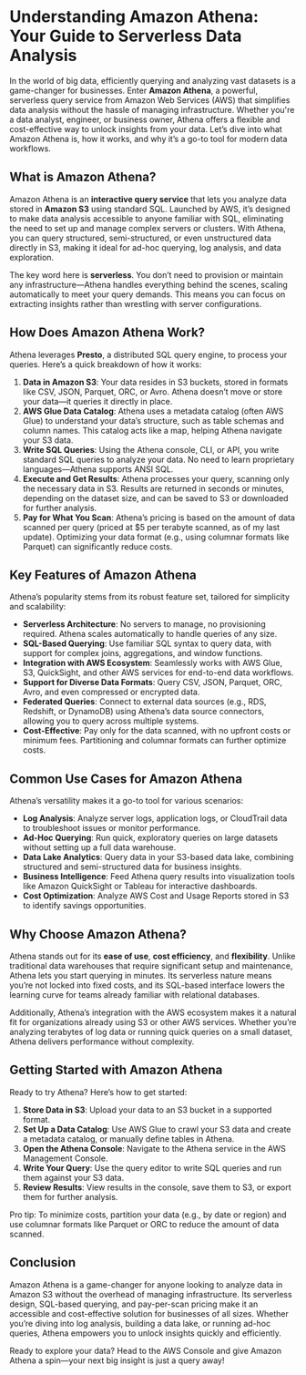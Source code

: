 # Understanding Amazon Athena: Your Guide to Serverless Data Analysis

In the world of big data, efficiently querying and analyzing vast datasets is a game-changer for businesses. Enter **Amazon Athena**, a powerful, serverless query service from Amazon Web Services (AWS) that simplifies data analysis without the hassle of managing infrastructure. Whether you're a data analyst, engineer, or business owner, Athena offers a flexible and cost-effective way to unlock insights from your data. Let’s dive into what Amazon Athena is, how it works, and why it’s a go-to tool for modern data workflows.

## What is Amazon Athena?

Amazon Athena is an **interactive query service** that lets you analyze data stored in **Amazon S3** using standard SQL. Launched by AWS, it’s designed to make data analysis accessible to anyone familiar with SQL, eliminating the need to set up and manage complex servers or clusters. With Athena, you can query structured, semi-structured, or even unstructured data directly in S3, making it ideal for ad-hoc querying, log analysis, and data exploration.

The key word here is **serverless**. You don’t need to provision or maintain any infrastructure—Athena handles everything behind the scenes, scaling automatically to meet your query demands. This means you can focus on extracting insights rather than wrestling with server configurations.

## How Does Amazon Athena Work?

Athena leverages **Presto**, a distributed SQL query engine, to process your queries. Here’s a quick breakdown of how it works:

1. **Data in Amazon S3**: Your data resides in S3 buckets, stored in formats like CSV, JSON, Parquet, ORC, or Avro. Athena doesn’t move or store your data—it queries it directly in place.
2. **AWS Glue Data Catalog**: Athena uses a metadata catalog (often AWS Glue) to understand your data’s structure, such as table schemas and column names. This catalog acts like a map, helping Athena navigate your S3 data.
3. **Write SQL Queries**: Using the Athena console, CLI, or API, you write standard SQL queries to analyze your data. No need to learn proprietary languages—Athena supports ANSI SQL.
4. **Execute and Get Results**: Athena processes your query, scanning only the necessary data in S3. Results are returned in seconds or minutes, depending on the dataset size, and can be saved to S3 or downloaded for further analysis.
5. **Pay for What You Scan**: Athena’s pricing is based on the amount of data scanned per query (priced at $5 per terabyte scanned, as of my last update). Optimizing your data format (e.g., using columnar formats like Parquet) can significantly reduce costs.

## Key Features of Amazon Athena

Athena’s popularity stems from its robust feature set, tailored for simplicity and scalability:

- **Serverless Architecture**: No servers to manage, no provisioning required. Athena scales automatically to handle queries of any size.
- **SQL-Based Querying**: Use familiar SQL syntax to query data, with support for complex joins, aggregations, and window functions.
- **Integration with AWS Ecosystem**: Seamlessly works with AWS Glue, S3, QuickSight, and other AWS services for end-to-end data workflows.
- **Support for Diverse Data Formats**: Query CSV, JSON, Parquet, ORC, Avro, and even compressed or encrypted data.
- **Federated Queries**: Connect to external data sources (e.g., RDS, Redshift, or DynamoDB) using Athena’s data source connectors, allowing you to query across multiple systems.
- **Cost-Effective**: Pay only for the data scanned, with no upfront costs or minimum fees. Partitioning and columnar formats can further optimize costs.

## Common Use Cases for Amazon Athena

Athena’s versatility makes it a go-to tool for various scenarios:

- **Log Analysis**: Analyze server logs, application logs, or CloudTrail data to troubleshoot issues or monitor performance.
- **Ad-Hoc Querying**: Run quick, exploratory queries on large datasets without setting up a full data warehouse.
- **Data Lake Analytics**: Query data in your S3-based data lake, combining structured and semi-structured data for business insights.
- **Business Intelligence**: Feed Athena query results into visualization tools like Amazon QuickSight or Tableau for interactive dashboards.
- **Cost Optimization**: Analyze AWS Cost and Usage Reports stored in S3 to identify savings opportunities.

## Why Choose Amazon Athena?

Athena stands out for its **ease of use**, **cost efficiency**, and **flexibility**. Unlike traditional data warehouses that require significant setup and maintenance, Athena lets you start querying in minutes. Its serverless nature means you’re not locked into fixed costs, and its SQL-based interface lowers the learning curve for teams already familiar with relational databases.

Additionally, Athena’s integration with the AWS ecosystem makes it a natural fit for organizations already using S3 or other AWS services. Whether you’re analyzing terabytes of log data or running quick queries on a small dataset, Athena delivers performance without complexity.

## Getting Started with Amazon Athena

Ready to try Athena? Here’s how to get started:

1. **Store Data in S3**: Upload your data to an S3 bucket in a supported format.
2. **Set Up a Data Catalog**: Use AWS Glue to crawl your S3 data and create a metadata catalog, or manually define tables in Athena.
3. **Open the Athena Console**: Navigate to the Athena service in the AWS Management Console.
4. **Write Your Query**: Use the query editor to write SQL queries and run them against your S3 data.
5. **Review Results**: View results in the console, save them to S3, or export them for further analysis.

Pro tip: To minimize costs, partition your data (e.g., by date or region) and use columnar formats like Parquet or ORC to reduce the amount of data scanned.

## Conclusion

Amazon Athena is a game-changer for anyone looking to analyze data in Amazon S3 without the overhead of managing infrastructure. Its serverless design, SQL-based querying, and pay-per-scan pricing make it an accessible and cost-effective solution for businesses of all sizes. Whether you’re diving into log analysis, building a data lake, or running ad-hoc queries, Athena empowers you to unlock insights quickly and efficiently.

Ready to explore your data? Head to the AWS Console and give Amazon Athena a spin—your next big insight is just a query away!